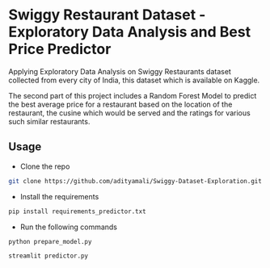 
# Swiggy Restaurant Dataset - Exploratory Data Analysis and Best Price Predictor 

Applying Exploratory Data Analysis on Swiggy Restaurants dataset collected from every city of India, this dataset which is available on Kaggle. 

The second part of this project includes a Random Forest Model to predict the best average price for a restaurant based on the location of the restaurant, the cusine which would be served and the ratings for various such similar restaurants.


## Usage

- Clone the repo
```bash
git clone https://github.com/adityamali/Swiggy-Dataset-Exploration.git swiggy-ds
```
- Install the requirements
```bash
pip install requirements_predictor.txt
```
- Run the following commands
```bash
python prepare_model.py
```
```bash
streamlit predictor.py
```


